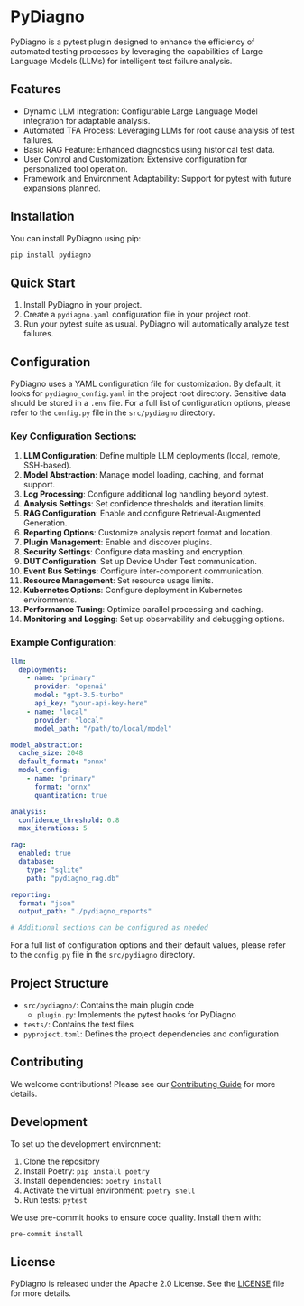 # PyDiagno

PyDiagno is a pytest plugin designed to enhance the efficiency of automated testing processes by leveraging the capabilities of Large Language Models (LLMs) for intelligent test failure analysis.

## Features

- Dynamic LLM Integration: Configurable Large Language Model integration for adaptable analysis.
- Automated TFA Process: Leveraging LLMs for root cause analysis of test failures.
- Basic RAG Feature: Enhanced diagnostics using historical test data.
- User Control and Customization: Extensive configuration for personalized tool operation.
- Framework and Environment Adaptability: Support for pytest with future expansions planned.

## Installation

You can install PyDiagno using pip:

```bash
pip install pydiagno
```

## Quick Start

1. Install PyDiagno in your project.
2. Create a `pydiagno.yaml` configuration file in your project root.
3. Run your pytest suite as usual. PyDiagno will automatically analyze test failures.

## Configuration

PyDiagno uses a YAML configuration file for customization. By default, it looks for `pydiagno_config.yaml` in the project root directory. Sensitive data should be stored in a `.env` file.
For a full list of configuration options, please refer to the `config.py` file in the `src/pydiagno` directory.


### Key Configuration Sections:

1. **LLM Configuration**: Define multiple LLM deployments (local, remote, SSH-based).
2. **Model Abstraction**: Manage model loading, caching, and format support.
3. **Log Processing**: Configure additional log handling beyond pytest.
4. **Analysis Settings**: Set confidence thresholds and iteration limits.
5. **RAG Configuration**: Enable and configure Retrieval-Augmented Generation.
6. **Reporting Options**: Customize analysis report format and location.
7. **Plugin Management**: Enable and discover plugins.
8. **Security Settings**: Configure data masking and encryption.
9. **DUT Configuration**: Set up Device Under Test communication.
10. **Event Bus Settings**: Configure inter-component communication.
11. **Resource Management**: Set resource usage limits.
12. **Kubernetes Options**: Configure deployment in Kubernetes environments.
13. **Performance Tuning**: Optimize parallel processing and caching.
14. **Monitoring and Logging**: Set up observability and debugging options.

### Example Configuration:

```yaml
llm:
  deployments:
    - name: "primary"
      provider: "openai"
      model: "gpt-3.5-turbo"
      api_key: "your-api-key-here"
    - name: "local"
      provider: "local"
      model_path: "/path/to/local/model"

model_abstraction:
  cache_size: 2048
  default_format: "onnx"
  model_config:
    - name: "primary"
      format: "onnx"
      quantization: true

analysis:
  confidence_threshold: 0.8
  max_iterations: 5

rag:
  enabled: true
  database:
    type: "sqlite"
    path: "pydiagno_rag.db"

reporting:
  format: "json"
  output_path: "./pydiagno_reports"

# Additional sections can be configured as needed
```

For a full list of configuration options and their default values, please refer to the `config.py` file in the `src/pydiagno` directory.

## Project Structure

- `src/pydiagno/`: Contains the main plugin code
  - `plugin.py`: Implements the pytest hooks for PyDiagno
- `tests/`: Contains the test files
- `pyproject.toml`: Defines the project dependencies and configuration

## Contributing

We welcome contributions! Please see our [Contributing Guide](CONTRIBUTING.md) for more details.

## Development

To set up the development environment:

1. Clone the repository
2. Install Poetry: `pip install poetry`
3. Install dependencies: `poetry install`
4. Activate the virtual environment: `poetry shell`
5. Run tests: `pytest`

We use pre-commit hooks to ensure code quality. Install them with:

```bash
pre-commit install
```

## License

PyDiagno is released under the Apache 2.0 License. See the [LICENSE](LICENSE) file for more details.